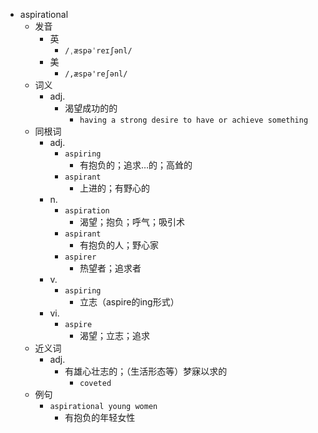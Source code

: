 - aspirational
  - 发音
    - 英
      - `/ˌæspəˈreɪʃənl/`
    - 美
      - `/,æspə'reʃənl/`
  - 词义
    - adj.
      - 渴望成功的的
        - `having a strong desire to have or achieve something`
  - 同根词
    - adj.
      - `aspiring`
        - 有抱负的；追求…的；高耸的
      - `aspirant`
        - 上进的；有野心的
    - n.
      - `aspiration`
        - 渴望；抱负；呼气；吸引术
      - `aspirant`
        - 有抱负的人；野心家
      - `aspirer`
        - 热望者；追求者
    - v.
      - `aspiring`
        - 立志（aspire的ing形式）
    - vi.
      - `aspire`
        - 渴望；立志；追求
  - 近义词
    - adj.
      - 有雄心壮志的；（生活形态等）梦寐以求的
        - `coveted`
  - 例句
    - `aspirational young women`
      - 有抱负的年轻女性

